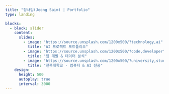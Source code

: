 ```yaml
---
title: "정사임(Jeong Saim) | Portfolio"
type: landing

blocks:
  - block: slider
    content:
      slides:
        - image: "https://source.unsplash.com/1200x500/?technology,ai"
          title: "AI 프로젝트 포트폴리오"
        - image: "https://source.unsplash.com/1200x500/?code,developer"
          title: "웹 개발 & 데이터 분석"
        - image: "https://source.unsplash.com/1200x500/?university,study"
          title: "전북대학교 · 컴퓨터 & AI 전공"
    design:
      height: 500
      autoplay: true
      interval: 3000
---
```

